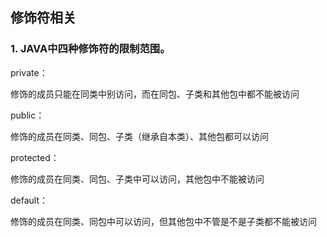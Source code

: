 ## 修饰符相关

### 1. JAVA中四种修饰符的限制范围。

private：

修饰的成员只能在同类中别访问，而在同包、子类和其他包中都不能被访问

public：

修饰的成员在同类、同包、子类（继承自本类）、其他包都可以访问

protected：

修饰的成员在同类、同包、子类中可以访问，其他包中不能被访问

default：

修饰的成员在同类、同包中可以访问，但其他包中不管是不是子类都不能被访问